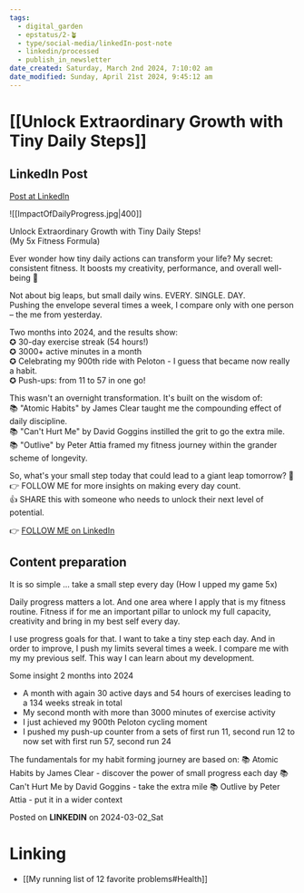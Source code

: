 ```yaml
---
tags:
  - digital_garden
  - epstatus/2-🪴
  - type/social-media/linkedIn-post-note
  - linkedin/processed
  - publish_in_newsletter
date_created: Saturday, March 2nd 2024, 7:10:02 am
date_modified: Sunday, April 21st 2024, 9:45:12 am
---
```

# [[Unlock Extraordinary Growth with Tiny Daily Steps]]
## LinkedIn Post
[Post at LinkedIn](https://www.linkedin.com/posts/sebastiankamilli_unlock-extraordinary-growth-with-tiny-daily-activity-7169617430510575616-I66s?utm_source=share&utm_medium=member_desktop)

![[ImpactOfDailyProgress.jpg|400]]

Unlock Extraordinary Growth with Tiny Daily Steps!  
(My 5x Fitness Formula)  
  
Ever wonder how tiny daily actions can transform your life? My secret: consistent fitness. It boosts my creativity, performance, and overall well-being 💪  
  
Not about big leaps, but small daily wins. EVERY. SINGLE. DAY.  
Pushing the envelope several times a week, I compare only with one person – the me from yesterday.  
  
Two months into 2024, and the results show:  
✪ 30-day exercise streak (54 hours!)  
✪ 3000+ active minutes in a month  
✪ Celebrating my 900th ride with Peloton - I guess that became now really a habit.  
✪ Push-ups: from 11 to 57 in one go!  

This wasn't an overnight transformation. It's built on the wisdom of:  
📚 "Atomic Habits" by James Clear taught me the compounding effect of daily discipline.  
📚 "Can't Hurt Me" by David Goggins instilled the grit to go the extra mile.  
📚 "Outlive" by Peter Attia framed my fitness journey within the grander scheme of longevity.  
  
So, what's your small step today that could lead to a giant leap tomorrow? 💭  
👉 FOLLOW ME for more insights on making every day count.  
👍 SHARE this with someone who needs to unlock their next level of potential.

👉 [FOLLOW ME on LinkedIn](https://www.linkedin.com/comm/mynetwork/discovery-see-all?usecase=PEOPLE_FOLLOWS&followMember=sebastiankamilli)

## Content preparation

It is so simple ... take a small step every day
(How I upped my game 5x)

Daily progress matters a lot. And one area where I apply that is my fitness routine. Fitness if for me an important pillar to unlock my full capacity, creativity and bring in my best self every day.

I use progress goals for that. I want to take a tiny step each day. And in order to improve, I push my limits several times a week. I compare me with my my previous self. This way I can learn about my development.

Some insight 2 months into 2024
+ A month with again 30 active days and 54 hours of exercises leading to a 134 weeks streak in total
+ My second month with more than 3000 minutes of exercise activity
+ I just achieved my 900th Peloton cycling moment
+ I pushed my push-up counter from a sets of first run 11, second run 12 to now set with first run 57, second run 24

The fundamentals for my habit forming journey are based on:
📚 Atomic Habits by James Clear - discover the power of small progress each day 
📚 Can't Hurt Me by David Goggins - take the extra mile
📚 Outlive by Peter Attia - put it in a wider context

Posted on **LINKEDIN** on 2024-03-02_Sat
# Linking
+ [[My running list of 12 favorite problems#Health]]
